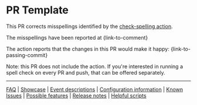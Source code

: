 # PR Template

This PR corrects misspellings identified by the [check-spelling action](https://github.com/marketplace/actions/check-spelling).

The misspellings have been reported at {link-to-comment}

The action reports that the changes in this PR would make it happy: {link-to-passing-commit}

Note: this PR does not include the action. If you're interested in running a spell check on every PR and push, that can be offered separately.

---
[FAQ](FAQ.md) | [Showcase](Showcase.md) | [Event descriptions](Event-descriptions.md) | [Configuration information](Configuration-information.md) | [Known Issues](Known-Issues.md) | [Possible features](Possible-features.md) | [Release notes](Release-notes.md) | [Helpful scripts](Helpful-scripts.md)
